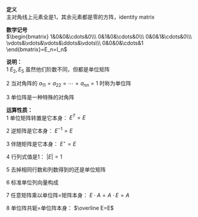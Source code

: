 **定义**  
主对角线上元素全是1，其余元素都是零的方阵，identity matrix  
  
**数学记号**  
 $\begin{bmatrix}  
1&0&0&\cdots&0\\\   
0&1&0&\cdots&0\\\   
0&0&1&\cdots&0\\\   
\vdots&\vdots&\vdots&\ddots&\vdots\\\   
0&0&0&\cdots&1  
\end{bmatrix}=E_n=I_n$   
  
**说明：**  
1  $E_2,E_5$ 虽然他们阶数不同，但都是单位矩阵  
  
2 当对角阵的 $a_{11}=a_{22}=\cdots=a_{nn}=1$ 时称为单位阵  
  
3 单位阵是一种特殊的对角阵  
  
**运算性质：**  
1 单位矩阵转置是它本身： $E^T=E$   
  
2 逆矩阵是它本身： $E^{-1}=E$   
  
3 伴随矩阵是它本身： $E^\star=E$   
  
4 行列式值是1： $|E|=1$   
  
5 去掉相同行数和列数得到的还是单位矩阵  
  
6 标准单位列向量构成  
  
7 任意矩阵乘以单位阵=矩阵本身： $E\cdot A  
=A\cdot E=A$   
  
8 单位阵共轭=单位阵本身： $\overline E=E$   
